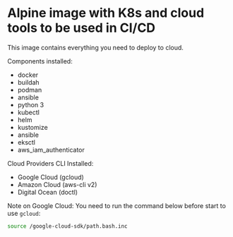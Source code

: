 # Alpine image with K8s and cloud tools to be used in CI/CD 

This image contains everything you need to deploy to cloud.

Components installed:

- docker
- buildah
- podman
- ansible
- python 3
- kubectl
- helm
- kustomize
- ansible
- eksctl
- aws_iam_authenticator

Cloud Providers CLI Installed:

- Google Cloud (gcloud)
- Amazon Cloud (aws-cli v2)
- Digital Ocean (doctl)

Note on Google Cloud: You need to run the command below before start to use `gcloud`:

```bash
source /google-cloud-sdk/path.bash.inc 
```
